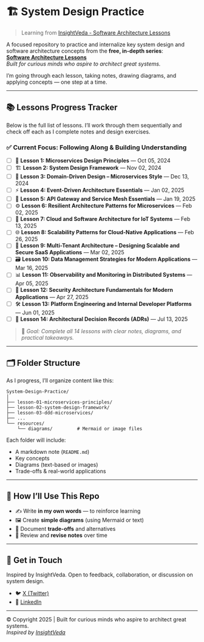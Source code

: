 # 🏗️ System Design Practice  
> Learning from [InsightVeda - Software Architecture Lessons](https://softwarearchitecturelessons.com)

A focused repository to practice and internalize key system design and software architecture concepts from the **free, in-depth series**:  
**[Software Architecture Lessons](https://softwarearchitecturelessons.com)**  
*Built for curious minds who aspire to architect great systems.*

I’m going through each lesson, taking notes, drawing diagrams, and applying concepts — one step at a time.

---

## 📚 Lessons Progress Tracker

Below is the full list of lessons. I’ll work through them sequentially and check off each as I complete notes and design exercises.

### ✅ Current Focus: Following Along & Building Understanding
- [ ] 🧱 **Lesson 1: Microservices Design Principles** — Oct 05, 2024
- [ ] 🏗️ **Lesson 2: System Design Framework** — Nov 02, 2024
- [ ] 🧭 **Lesson 3: Domain-Driven Design – Microservices Style** — Dec 13, 2024
- [ ] ⚡ **Lesson 4: Event-Driven Architecture Essentials** — Jan 02, 2025
- [ ] 🌉 **Lesson 5: API Gateway and Service Mesh Essentials** — Jan 19, 2025
- [ ] ⚙️ **Lesson 6: Resilient Architecture Patterns for Microservices** — Feb 02, 2025
- [ ] 📡 **Lesson 7: Cloud and Software Architecture for IoT Systems** — Feb 13, 2025
- [ ] 🌐 **Lesson 8: Scalability Patterns for Cloud-Native Applications** — Feb 26, 2025
- [ ] 🏢 **Lesson 9: Multi-Tenant Architecture – Designing Scalable and Secure SaaS Applications** — Mar 02, 2025
- [ ] 🗃️ **Lesson 10: Data Management Strategies for Modern Applications** — Mar 16, 2025
- [ ] 📊 **Lesson 11: Observability and Monitoring in Distributed Systems** — Apr 05, 2025
- [ ] 🔐 **Lesson 12: Security Architecture Fundamentals for Modern Applications** — Apr 27, 2025
- [ ] 🛠️ **Lesson 13: Platform Engineering and Internal Developer Platforms** — Jun 01, 2025
- [ ] 🧠 **Lesson 14: Architectural Decision Records (ADRs)** — Jul 13, 2025

> 📌 *Goal: Complete all 14 lessons with clear notes, diagrams, and practical takeaways.*

---

## 🗂️ Folder Structure

As I progress, I’ll organize content like this:
```
System-Design-Practice/
│
├── lesson-01-microservices-principles/
├── lesson-02-system-design-framework/
├── lesson-03-ddd-microservices/
├── ...
└── resources/
    └── diagrams/         # Mermaid or image files
```

Each folder will include:
- A markdown note (`README.md`)
- Key concepts
- Diagrams (text-based or images)
- Trade-offs & real-world applications

---

## 🎯 How I’ll Use This Repo
- ✍️ Write **in my own words** — to reinforce learning
- 🖼️ Create **simple diagrams** (using Mermaid or text)
- 💬 Document **trade-offs** and alternatives
- 🔁 Review and **revise notes** over time

---

## 🔗 Get in Touch

Inspired by InsightVeda. Open to feedback, collaboration, or discussion on system design.

- 🐦 [X (Twitter)](https://x.com/nikunj_rohit10)
- 💼 [LinkedIn](https://www.linkedin.com/in/nikunj-rohit/)

---

© Copyright 2025 | Built for curious minds who aspire to architect great systems.  
*Inspired by [InsightVeda](https://softwarearchitecturelessons.com)*
